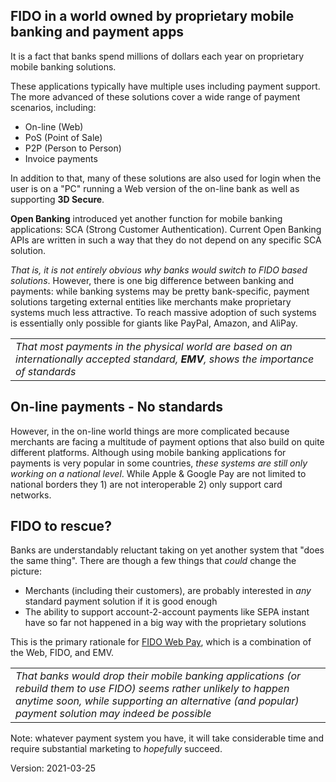 ## FIDO in a world owned by proprietary mobile banking and payment apps
It is a fact that banks spend millions of dollars each year on proprietary
mobile banking solutions.

These applications typically have multiple uses including payment support.
The more advanced of these solutions cover a wide range of payment scenarios,
including:
- On-line (Web)
- PoS (Point of Sale)
- P2P (Person to Person)
- Invoice payments

In addition to that, many of these solutions are also used for login
when the user is on a "PC" running a Web version of the on-line bank
as well as supporting **3D Secure**.  

**Open Banking** introduced yet another function for mobile banking applications:
SCA (Strong Customer Authentication).
Current Open Banking APIs are written in such a way that they do not depend
on any specific SCA solution.

_That is, it is not entirely obvious why banks would switch to FIDO
based solutions_. However, there is one big difference between
banking and payments: while banking systems may be pretty bank-specific,
payment solutions targeting external entities like merchants make
proprietary systems much less attractive.  To reach massive adoption
of such systems is essentially only possible for giants like PayPal, Amazon, and AliPay.

<table><tr><td><i>That most payments in the physical world
  are based on an internationally accepted standard, <b>EMV</b>, shows the
  importance of standards</i></td></tr></table>

## On-line payments - No standards
However, in the on-line world things are more complicated because
merchants are facing a multitude of payment options that also build
on quite different platforms.  Although using mobile banking applications
for payments is very popular in some countries, _these systems are still only working on
a national level_.  While Apple & Google Pay are not limited to national
borders they 1) are not interoperable 2) only support card networks.
## FIDO to rescue?
Banks are understandably reluctant taking on yet another system that "does the same thing".
There are though a few things that _could_ change the picture:
- Merchants (including their customers), are probably interested in _any_
standard payment solution if it is good enough
- The ability to support account-2-account payments like SEPA instant have so far
not happened in a big way with the proprietary solutions

This is the primary rationale for [FIDO Web Pay](https://fido-web-pay.github.io/),
which is a combination of the Web, FIDO, and EMV.

<table><tr><td><i>That banks would drop their mobile banking applications (or
  rebuild them to use FIDO) seems
 rather unlikely to happen anytime soon, while
supporting an alternative (and popular) payment solution may indeed be possible</i></td></tr></table>

Note: whatever payment system you have, it will take considerable time and require 
substantial marketing to _hopefully_ succeed.

Version: 2021-03-25
